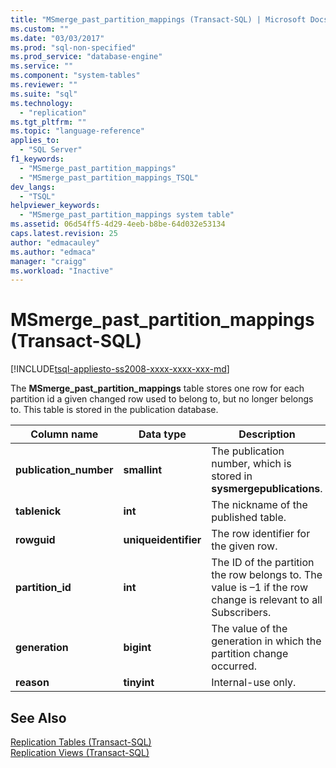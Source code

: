 ```yaml
---
title: "MSmerge_past_partition_mappings (Transact-SQL) | Microsoft Docs"
ms.custom: ""
ms.date: "03/03/2017"
ms.prod: "sql-non-specified"
ms.prod_service: "database-engine"
ms.service: ""
ms.component: "system-tables"
ms.reviewer: ""
ms.suite: "sql"
ms.technology: 
  - "replication"
ms.tgt_pltfrm: ""
ms.topic: "language-reference"
applies_to: 
  - "SQL Server"
f1_keywords: 
  - "MSmerge_past_partition_mappings"
  - "MSmerge_past_partition_mappings_TSQL"
dev_langs: 
  - "TSQL"
helpviewer_keywords: 
  - "MSmerge_past_partition_mappings system table"
ms.assetid: 06d54ff5-4d29-4eeb-b8be-64d032e53134
caps.latest.revision: 25
author: "edmacauley"
ms.author: "edmaca"
manager: "craigg"
ms.workload: "Inactive"
---
```

# MSmerge_past_partition_mappings (Transact-SQL)
[!INCLUDE[tsql-appliesto-ss2008-xxxx-xxxx-xxx-md](../../includes/tsql-appliesto-ss2008-xxxx-xxxx-xxx-md.md)]

  The **MSmerge_past_partition_mappings** table stores one row for each partition id a given changed row used to belong to, but no longer belongs to. This table is stored in the publication database.  
  
|Column name|Data type|Description|  
|-----------------|---------------|-----------------|  
|**publication_number**|**smallint**|The publication number, which is stored in **sysmergepublications**.|  
|**tablenick**|**int**|The nickname of the published table.|  
|**rowguid**|**uniqueidentifier**|The row identifier for the given row.|  
|**partition_id**|**int**|The ID of the partition the row belongs to. The value is –1 if the row change is relevant to all Subscribers.|  
|**generation**|**bigint**|The value of the generation in which the partition change occurred.|  
|**reason**|**tinyint**|Internal-use only.|  
  
## See Also  
 [Replication Tables &#40;Transact-SQL&#41;](../../relational-databases/system-tables/replication-tables-transact-sql.md)   
 [Replication Views &#40;Transact-SQL&#41;](../../relational-databases/system-views/replication-views-transact-sql.md)  
  
  

